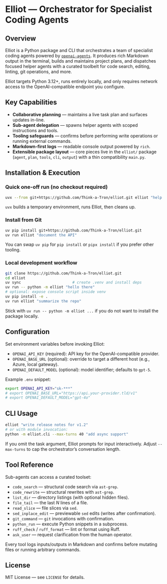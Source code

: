 # Elliot — Orchestrator for Specialist Coding Agents

## Overview
Elliot is a Python package and CLI that orchestrates a team of specialist coding agents powered by [`openai-agents`](https://github.com/openai/openai-agents). It produces rich Markdown output in the terminal, builds and maintains project plans, and dispatches focused helper agents with a curated toolbelt for code search, editing, linting, git operations, and more.

Elliot targets Python 3.12+, runs entirely locally, and only requires network access to the OpenAI-compatible endpoint you configure.

## Key Capabilities
- **Collaborative planning** — maintains a live task plan and surfaces updates in-line.
- **Sub-agent delegation** — spawns helper agents with scoped instructions and tools.
- **Tooling safeguards** — confirms before performing write operations or running external commands.
- **Markdown-first logs** — readable console output powered by `rich`.
- **Extensible package layout** — core pieces live in the `elliot/` package (`agent`, `plan`, `tools`, `cli`, `output`) with a thin compatibility `main.py`.

## Installation & Execution

### Quick one-off run (no checkout required)
```bash
uvx --from git+https://github.com/Think-a-Tron/elliot.git elliot "help me refactor foo.py"
```
`uvx` builds a temporary environment, runs Elliot, then cleans up.

### Install from Git
```bash
uv pip install git+https://github.com/Think-a-Tron/elliot.git
uv run elliot "document the API"
```
You can swap `uv pip` for `pip install` or `pipx install` if you prefer other tooling.

### Local development workflow
```bash
git clone https://github.com/Think-a-Tron/elliot.git
cd elliot
uv sync                       # create .venv and install deps
uv run -- python -m elliot "hello there"
# optional: expose console script inside venv
uv pip install -e .
uv run elliot "summarize the repo"
```
Stick with `uv run -- python -m elliot ...` if you do not want to install the package locally.

## Configuration
Set environment variables before invoking Elliot:

- `OPENAI_API_KEY` (required): API key for the OpenAI-compatible provider.
- `OPENAI_BASE_URL` (optional): override to target a different host (e.g., Azure, local gateway).
- `OPENAI_DEFAULT_MODEL` (optional): model identifier; defaults to `gpt-5`.

Example `.env` snippet:
```bash
export OPENAI_API_KEY="sk-***"
# export OPENAI_BASE_URL="https://api.your-provider.tld/v1"
# export OPENAI_DEFAULT_MODEL="gpt-4o"
```

## CLI Usage
```bash
elliot "write release notes for v1.2"
# or with module invocation:
python -m elliot.cli --max-turns 40 "add async support"
```
If you omit the task argument, Elliot prompts for input interactively. Adjust `--max-turns` to cap the orchestrator’s conversation length.

## Tool Reference
Sub-agents can access a curated toolset:

- `code_search` — structural code search via `ast-grep`.
- `code_rewrite` — structural rewrites with `ast-grep`.
- `list_dir` — directory listings (with optional hidden files).
- `file_tail` — the last *N* lines of a file.
- `read_slice` — file slices via `sed`.
- `sed_inplace_edit` — previewable `sed` edits (writes after confirmation).
- `git_command` — `git` invocations with confirmation.
- `python_run` — execute Python snippets in a subprocess.
- `ruff_check` / `ruff_format` — lint or format using Ruff.
- `ask_user` — request clarification from the human operator.

Every tool logs inputs/outputs in Markdown and confirms before mutating files or running arbitrary commands.

## License
MIT License — see `LICENSE` for details.
